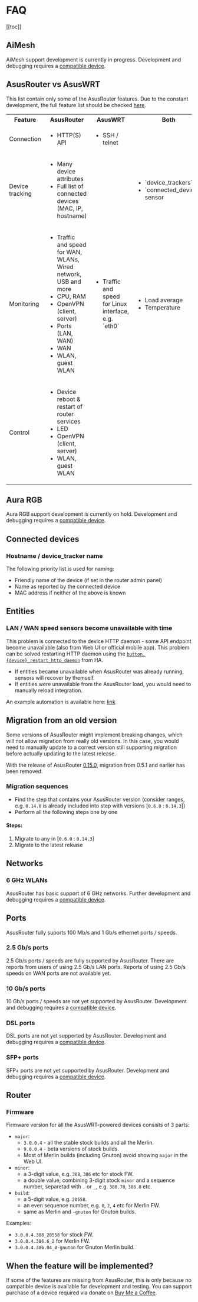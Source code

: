 # FAQ

[[toc]]

## AiMesh

AiMesh support development is currently in progress. Development and debugging requires a [compatible device](#when-the-feature-will-be-implemented).

## AsusRouter vs AsusWRT

This list contain only some of the AsusRouter features. Due to the constant development, the full feature list should be checked [here](/features/).

<table>
<tr><th>Feature</th><th>AsusRouter</th><th>AsusWRT</th><th>Both</th></tr>
<tr><td>Connection</td><td><ul>
<li>HTTP(S) API</li>
</ul></td><td><ul>
<li>SSH / telnet</li>
</ul></td><td><ul>

</ul></td></tr>
<tr><td>Device tracking</td><td><ul>
<li>Many device attributes</li>
<li>Full list of connected devices (MAC, IP, hostname)</li>
</ul></td><td><ul>

</ul></td><td><ul>
<li>`device_trackers`</li>
<li>`connected_devices` sensor</li>
</ul></td></tr>
<tr><td>Monitoring</td><td><ul>
<li>Traffic and speed for WAN, WLANs, Wired network, USB and more</li>
<li>CPU, RAM</li>
<li>OpenVPN (client, server)</li>
<li>Ports (LAN, WAN)</li>
<li>WAN</li>
<li>WLAN, guest WLAN</li>
</ul></td><td><ul>
<li>Traffic and speed for Linux interface, e.g. `eth0`</li>
</ul></td><td><ul>
<li>Load average</li>
<li>Temperature</li>
</ul></td></tr>
<tr><td>Control</td><td><ul>
<li>Device reboot & restart of router services</li>
<li>LED</li>
<li>OpenVPN (client, server)</li>
<li>WLAN, guest WLAN</li>
</ul></td><td><ul>

</ul></td><td><ul>

</ul></td></tr>
</table>

## Aura RGB

Aura RGB support development is currently on hold. Development and debugging requires a [compatible device](#when-the-feature-will-be-implemented).

## Connected devices

### Hostname / device_tracker name

The following priority list is used for naming:

- Friendly name of the device (if set in the router admin panel)
- Name as reported by the connected device
- MAC address if neither of the above is known

## Entities

### LAN / WAN speed sensors become unavailable with time

This problem is connected to the device HTTP daemon - some API endpoint become unavailable (also from Web UI or official mobile app). This problem can be solved restarting HTTP daemon using the [`button.{device}_restart_http_daemon`](/features/0_main.html#device-restart-http-daemon) from HA.

- If entities became unavailable when AsusRouter was already running, sensors will recover by themself.
- If entities were unavailable from the AsusRouter load, you would need to manually reload integration.

An example automation is available here: [link](/guide/how-to/automations.html#restart-http-daemon-when-certain-api-endpoints-stop-responding)

## Migration from an old version

Some versions of AsusRouter might implement breaking changes, which will not allow migration from really old versions. In this case, you would need to manually update to a correct version still supporting migration before actually updating to the latest release.

With the release of AsusRouter [0.15.0](https://asusrouter.vaskivskyi.com/log/0.15.0), migration from 0.5.1 and earlier has been removed.

### Migration sequences

- Find the step that contains your AsusRouter version (consider ranges, e.g. `0.14.0` is already included into step with versions [`0.6.0` : `0.14.3`])
- Perform all the following steps one by one

#### Steps:

1. Migrate to any in [`0.6.0` : `0.14.3`]
2. Migrate to the latest release

## Networks

### 6 GHz WLANs

AsusRouter has basic support of 6 GHz networks. Further development and debugging requires a [compatible device](#when-the-feature-will-be-implemented).

## Ports

AsusRouter fully suports 100 Mb/s and 1 Gb/s ethernet ports / speeds.

### 2.5 Gb/s ports

2.5 Gb/s ports / speeds are fully supported by AsusRouter. There are reports from users of using 2.5 Gb/s LAN ports. Reports of using 2.5 Gb/s speeds on WAN ports are not available yet.

### 10 Gb/s ports

10 Gb/s ports / speeds are not yet supported by AsusRouter. Development and debugging requires a [compatible device](#when-the-feature-will-be-implemented).

### DSL ports

DSL ports are not yet supported by AsusRouter. Development and debugging requires a [compatible device](#when-the-feature-will-be-implemented).

### SFP+ ports

SFP+ ports are not yet supported by AsusRouter. Development and debugging requires a [compatible device](#when-the-feature-will-be-implemented).

## Router

### Firmware

Firmware version for all the AsusWRT-powered devices consists of 3 parts:

-   `major`:
    -   `3.0.0.4` - all the stable stock builds and all the Merlin.
    -   `9.0.0.4` - beta versions of stock builds.
    -   Most of Merlin builds (including Gnuton) avoid showing `major` in the Web UI.
-   `minor`:
    -   a 3-digit value, e.g. `388`, `386` etc for stock FW.
    -   a double value, combining 3-digit stock `minor` and a sequence number, separetad with `.` or `_`, e.g. `380.70`, `386.8` etc.
-   `build`:
    -   a 5-digit value, e.g. `20558`.
    -   an even sequence number, e.g. `0`, `2`, `4` etc for Merlin FW.
    -   same as Merlin and `-gnuton` for Gnuton builds.

Examples:
-   `3.0.0.4.388_20558` for stock FW.
-   `3.0.0.4.386.6_2` for Merlin FW.
-   `3.0.0.4.386.04_0-gnuton` for Gnuton Merlin build.

## When the feature will be implemented?

If some of the features are missing from AsusRouter, this is only because no compatible device is available for development and testing. You can support purchase of a device required via donate on [Buy Me a Coffee](https://www.buymeacoffee.com/vaskivskyi/w/2147).
